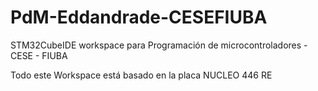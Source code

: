 # PdM-Eddandrade-CESEFIUBA
STM32CubeIDE workspace para Programación de microcontroladores - CESE - FIUBA

Todo este Workspace está basado en la placa NUCLEO 446 RE

